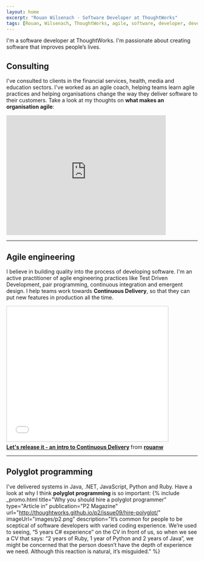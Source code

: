 ```yaml
---
layout: home
excerpt: "Rouan Wilsenach - Software Developer at ThoughtWorks"
tags: [Rouan, Wilsenach, ThoughtWorks, agile, software, developer, development, continuous, delivery]
---
```


I'm a software developer at ThoughtWorks. I'm passionate about creating software that improves people’s lives.

## Consulting

I've consulted to clients in the financial services, health, media and education sectors. I've worked as an agile coach, helping teams learn agile practices and helping organisations change the way they deliver software to their customers. Take a look at my thoughts on __what makes an organisation agile__:
<iframe width="420" height="315" src="https://www.youtube.com/embed/yBAhKK3_1j8" frameborder="0" allowfullscreen></iframe>

- - -

## Agile engineering

I believe in building quality into the process of developing software. I'm an active practitioner of agile engineering practices like Test Driven Development, pair programming, continuous integration and emergent design. I help teams work towards __Continuous Delivery__, so that they can put new features in production all the time.

<iframe src="//www.slideshare.net/slideshow/embed_code/key/6ex1dmRt7yn4NA" width="425" height="355" frameborder="0" marginwidth="0" marginheight="0" scrolling="no" style="border:1px solid #CCC; border-width:1px; margin-bottom:5px; max-width: 100%;" allowfullscreen> </iframe> <div style="margin-bottom:5px"> <strong> <a href="//www.slideshare.net/rouanw/lets-release-it-an-intro-to-continuous-delivery" title="Let&#x27;s release it - an intro to Continuous Delivery" target="_blank">Let&#x27;s release it - an intro to Continuous Delivery</a> </strong> from <strong><a href="//www.slideshare.net/rouanw" target="_blank">rouanw</a></strong> </div>

- - -

## Polyglot programming

I've delivered systems in Java, .NET, JavaScript, Python and Ruby. Have a look at why I think __polyglot  programming__ is so important:
{% include _promo.html title="Why you should hire a polyglot programmer" type="Article in" publication="P2 Magazine" url="http://thoughtworks.github.io/p2/issue09/hire-polyglot/" imageUrl="images/p2.png" description="It’s common for people to be sceptical of software developers with varied coding experience. We’re used to seeing, “5 years C# experience” on the CV in front of us, so when we see a CV that says: “2 years of Ruby, 1 year of Python and 2 years of Java”, we might be concerned that the person doesn’t have the depth of experience we need. Although this reaction is natural, it’s misguided." %}
